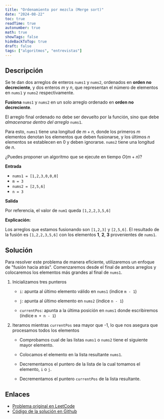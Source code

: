 ```yaml
---
title: "Ordenamiento por mezcla (Merge sort)"
date: "2024-08-22"
toc: true
readTime: true
autonumber: true
math: true
showTags: false
hideBackToTop: true
draft: false
tags: ["algoritmos", "entrevistas"]
---
```


## Descripción

Se te dan dos arreglos de enteros `nums1` y `nums2`, ordenados en **orden no decreciente**, y dos enteros $m$ y $n$, que representan el número de elementos en `nums1` y `nums2` respectivamente.

**Fusiona** `nums1` y `nums2` en un solo arreglo ordenado en **orden no decreciente**.

El arreglo final ordenado no debe ser devuelto por la función, sino que debe *almacenarse dentro del arreglo* `nums1`. 

Para esto, `nums1` tiene una longitud de $m + n$, donde los primeros $m$ elementos denotan los elementos que deben fusionarse, y los últimos $n$ elementos se establecen en $0$ y deben ignorarse. `nums2` tiene una longitud de $n$.

¿Puedes proponer un algoritmo que se ejecute en tiempo $O(m + n)$?

**Entrada** 

- `nums1 = [1,2,3,0,0,0]`
- `m = 3`
- `nums2 = [2,5,6]`
- `n = 3`

**Salida**

Por referencia, el valor de `num1` queda `[1,2,2,3,5,6]`

**Explicación:** 

Los arreglos que estamos fusionando son `[1,2,3]` y `[2,5,6]`.
El resultado de la fusión es `[1,2,2,3,5,6]` con los elementos **1**, **2**, **3** provenientes de `nums1`.

## Solución

Para resolver este problema de manera eficiente, utilizaremos un enfoque de "fusión hacia atrás". Comenzaremos desde el final de ambos arreglos y colocaremos los elementos más grandes al final de `nums1`.

1. Inicializamos tres punteros

   - `i`: apunta al último elemento válido en `nums1` (índice `m - 1`)

   - `j`: apunta al último elemento en `nums2` (índice `n - 1`)

   - `currentPos`: apunta a la última posición en `nums1` donde escribiremos (índice `m + n - 1`)

2. Iteramos mientras `currentPos` sea mayor que -1, lo que nos asegura que procesamos todos los elementos

   - Comprobamos cual de las listas `nums1` o `nums2` tiene el siguiente mayor elemento.

   - Colocamos el elemento en la lista resultante `nums1`.

   - Decrementamos el puntero de la lista de la cual tomamos el elemento, `i` o `j`.

   - Decrementamos el puntero `currentPos` de la lista resultante.

## Enlaces

* [Problema original en LeetCode](https://leetcode.com/problems/merge-sorted-array/)
* [Código de la solución en Github](https://github.com/cdgn-coding/leetcode-practice-guide/blob/main/arrays_strings/merge_sort/solution.py)